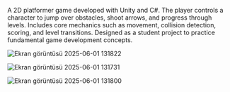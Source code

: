 A 2D platformer game developed with Unity and C#. The player controls a character to jump over obstacles, shoot arrows, and progress through levels. Includes core mechanics such as movement, collision detection, scoring, and level transitions. Designed as a student project to practice fundamental game development concepts.

![Ekran görüntüsü 2025-06-01 131822](https://github.com/user-attachments/assets/4c0bcfe8-e394-43a1-9b35-a4aee6929a4d)


![Ekran görüntüsü 2025-06-01 131731](https://github.com/user-attachments/assets/5ea4c848-eccc-4519-a38d-daed262d6967)

![Ekran görüntüsü 2025-06-01 131800](https://github.com/user-attachments/assets/531b186a-8988-4cb3-a1bf-bfc1697a61f6)
